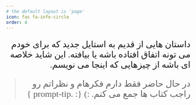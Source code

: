 ```yaml
---
# the default layout is 'page'
icon: fas fa-info-circle
order: 4
---
```


<style type="text/css">
 @font-face {
  font-family: 'Roya';
  src: url('../../roya.ttf');
}
  
p {
    font-family: Roya; 
    direction: rtl;
    font-size:24px;
}
</style>

داستان هایی از قدیم به استایل جدید که برای خودم می تونه اتفاق افتاده باشه یا بیافته. این شاید خلاصه ای باشه از چیزهایی که اینجا می نویسم. 

> در حال حاضر فقط دارم فکرهام و نظراتم رو راجب کتاب ها جمع می کنم. :)
{: .prompt-tip }
